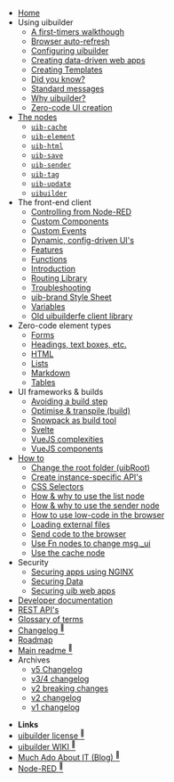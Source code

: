 * [Home](/)
* Using <span class="uib-name"><span class="uib-red">ui</span>builder</span>
  * [A first-timers walkthough](walkthrough1.md "Let's get started!")
  * [Browser auto-refresh](browser-refresh.md "Automatically reload your page after a change")
  * [Configuring <span class="uib-name"><span class="uib-red">ui</span>builder</span>](uib-configuration.md "Configure the UIBUILDER platform. Affects all uibuilder nodes")
  * [Creating data-driven web apps](web-app-workflow.md "Different styles and workflows you can use")
  * [Creating Templates](creating-templates "Pre-defined and reusable front-end code, dependencies, and optional build steps")
  * [Did you know?](did-you-know.md "Things you might not know about UIBUILDER")
  * [Standard messages](pre-defined-msgs.md "Catalogue of messages and properties")
  * [Why <span class="uib-name"><span class="uib-red">ui</span>builder</span>?](using/why-uibuilder.md "Why would I want to use UIBUILDER?")
  * [Zero-code UI creation](using/zero-code-ui.md "Dynamically creating web UI's")
* [The nodes](nodes/README.md)
  * [`uib-cache`](nodes/uib-cache.md "Cache data so that (re)loaded pages get the latest")
  * [`uib-element`](nodes/uib-element.md "no-code creation of page elements")
  * [`uib-html`](nodes/uib-html.md "Hydrate low-code JSON UI descriptions into HTML in Node-RED rather than the browser")
  * [`uib-save`](nodes/uib-save.md "Save files to the served folder of a given uibuilder node")
  * [`uib-sender`](nodes/uib-sender.md "Tunnel messages direct to a uibuilder node - with optional return. Use lightly if at all")
  * [`uib-tag`](nodes/uib-tag.md "no-code creation of ANY HTML tag")
  * [`uib-update`](nodes/uib-update.md "no-code update of any existing HTML page element")
  * [`uibuilder`](nodes/uibuilder.md "The main node")
* The front-end client
  * [Controlling from Node-RED](client-docs/control-from-node-red.md)
  * [Custom Components](client-docs/custom-components.md "The built-in uib-var component, using external components")
  * [Custom Events](client-docs/custom-events.md)
  * [Dynamic, config-driven UI's](client-docs/config-driven-ui.md)
  * [Features](client-docs/features.md)
  * [Functions](client-docs/functions.md)
  * [Introduction](client-docs/readme.md)
  * [Routing Library](client-docs/fe-router.md "A full-featured front-end router for Single Page Apps and other use")
  * [Troubleshooting](client-docs/troubleshooting.md)
  * [uib-brand Style Sheet](client-docs/uib-brand-css.md "How to use the UIBUILDER standard style sheet uib-brand.css")
  * [Variables](client-docs/variables.md)
  * [Old uibuilderfe client library](front-end-library.md)
* Zero-code element types
  * [Forms](elements/forms.md)
  * [Headings, text boxes, etc.](elements/other.md)
  * [HTML](elements/html.md)
  * [Lists](elements/lists.md)
  * [Markdown](elements/Markdown.md)
  * [Tables](elements/tables.md)
* UI frameworks & builds
  * [Avoiding a build step](front-end-no-build.md)
  * [Optimise & transpile (build)](front-end-builds.md)
  * [Snowpack as build tool](front-end-build-snowpack.md)
  * [Svelte](svelte.md)
  * [VueJS complexities](vue-complexities.md)
  * [VueJS components](vue-component-handling.md)
* [How to](how-to/README.md "A collection of FAQ's, how-to's, hints and tips.")
  * [Change the root folder (uibRoot)](how-to/changing-uibroot.md)
  * [Create instance-specific API's](how-to/instance-apis.md)
  * [CSS Selectors](how-to/css-selectors.md)
  * [How & why to use the list node](how-to/list-node.md)
  * [How & why to use the sender node](how-to/sender-node.md)
  * [How to use low-code in the browser](how-to/use-low-code-in-fe.md "Define and update elements in the browser using low-code")
  * [Loading external files](how-to/load-external-files.md "Including HTML, styles, scripts, and web components.")
  * [Send code to the browser](how-to/send-code-to-fe.md "Dynamically send JavaScript code from Node-RED to browser clients.")
  * [Use Fn nodes to change msg._ui](how-to/function-node.md)
  * [Use the cache node](how-to/cache-node.md)
* Security
  * [Securing apps using NGINX](security/uib-security-nginx.md "How to use NGINX as a reverse proxy with TLS and identity authentication")
  * [Securing Data](security/securing-data.md "How to use flows and uibiulder middleware to secure your data")
  * [Securing uib web apps](security/security.md "Overview of general web app security with some specifics for Node-RED and UIBUILDER")
* [Developer documentation](dev/README.md)
* [REST API's](apis/)
* [Glossary of terms](glossary.md)
* [Changelog <sup>🔗</sup>](changelog)
* [Roadmap](roadmap/)
* [Main readme <sup>🔗</sup>](uibhome)
* Archives
  * [v5 Changelog](archived/CHANGELOG-v5)
  * [v3/4 changelog](archived/CHANGELOG-v3-v4)
  * [v2 breaking changes](archived/v2-breaking-changes)
  * [v2 changelog](archived/CHANGELOG-v2)
  * [v1 changelog](archived/CHANGELOG-v1)

- **Links**
- [<span class="uib-name"><span class="uib-red">ui</span>builder</span> license <sup>🔗</sup>](https://github.com/TotallyInformation/node-red-contrib-uibuilder/blob/main/LICENSE)
- [<span class="uib-name"><span class="uib-red">ui</span>builder</span> WIKI <sup>🔗</sup>](https://github.com/TotallyInformation/node-red-contrib-uibuilder/wiki)
- [Much Ado About IT (Blog) <sup>🔗</sup>](https://it.knightnet.org.uk)
- [Node-RED <sup>🔗</sup>](https://nodered.org/)
